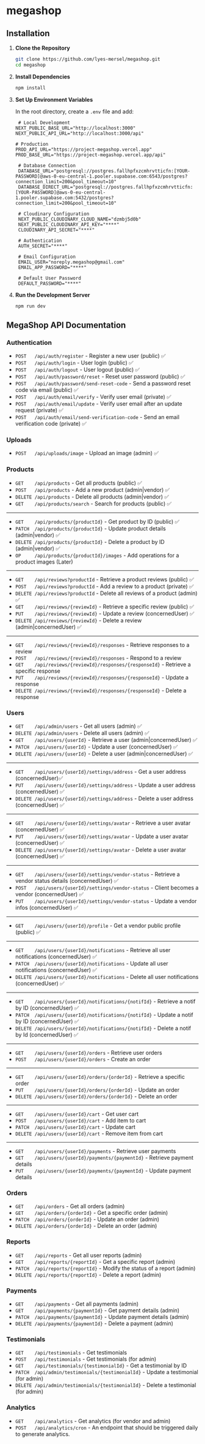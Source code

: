 # megashop

## Installation

1. **Clone the Repository**

   ```bash
   git clone https://github.com/lyes-mersel/megashop.git
   cd megashop
   ```

2. **Install Dependencies**

   ```bash
   npm install
   ```

3. **Set Up Environment Variables**

   In the root directory, create a `.env` file and add:

   ```plaintext
    # Local Development
   NEXT_PUBLIC_BASE_URL="http://localhost:3000"
   NEXT_PUBLIC_API_URL="http://localhost:3000/api"

   # Production
   PROD_API_URL="https://project-megashop.vercel.app"
   PROD_BASE_URL="https://project-megashop.vercel.app/api"

    # Database Connection
    DATABASE_URL="postgresql://postgres.fallhpfxzcmhrvtticfn:[YOUR-PASSWORD]@aws-0-eu-central-1.pooler.supabase.com:6543/postgres?connection_limit=200&pool_timeout=10"
    DATABASE_DIRECT_URL="postgresql://postgres.fallhpfxzcmhrvtticfn:[YOUR-PASSWORD]@aws-0-eu-central-1.pooler.supabase.com:5432/postgres?connection_limit=200&pool_timeout=10"

    # Cloudinary Configuration
    NEXT_PUBLIC_CLOUDINARY_CLOUD_NAME="dzmbj5d0b"
    NEXT_PUBLIC_CLOUDINARY_API_KEY="****"
    CLOUDINARY_API_SECRET="****"

    # Authentication
    AUTH_SECRET="****"

    # Email Configuration
    EMAIL_USER="noreply.megashop@gmail.com"
    EMAIL_APP_PASSWORD="****"

    # Default User Password
    DEFAULT_PASSWORD="****"
   ```

4. **Run the Development Server**

   ```bash
   npm run dev
   ```

## MegaShop API Documentation

### Authentication

- `POST   /api/auth/register` - Register a new user (public) ✅
- `POST   /api/auth/login` - User login (public) ✅
- `POST   /api/auth/logout` - User logout (public) ✅
- `POST   /api/auth/password/reset` - Reset user password (public) ✅
- `POST   /api/auth/password/send-reset-code` - Send a password reset code via email (public) ✅
- `POST   /api/auth/email/verify` - Verify user email (private) ✅
- `POST   /api/auth/email/update` - Verify user email after an update request (private) ✅
- `POST   /api/auth/email/send-verification-code` - Send an email verification code (private) ✅

### Uploads

- `POST   /api/uploads/image` - Upload an image (admin) ✅

### Products

- `GET    /api/products` - Get all products (public) ✅
- `POST   /api/products` - Add a new product (admin|vendor) ✅
- `DELETE /api/products` - Delete all products (admin|vendor) ✅
- `GET    /api/products/search` - Search for products (public) ✅

---

- `GET    /api/products/{productId}` - Get product by ID (public) ✅
- `PATCH  /api/products/{productId}` - Update product details (admin|vendor) ✅
- `DELETE /api/products/{productId}` - Delete a product by ID (admin|vendor) ✅
- `OP     /api/products/{productId}/images` - Add operations for a product images (Later)

---

- `GET    /api/reviews?productId` - Retrieve a product reviews (public) ✅
- `POST   /api/reviews?productId` - Add a review to a product (private) ✅
- `DELETE /api/reviews?productId` - Delete all reviews of a product (admin) ✅
- `GET    /api/reviews/{reviewId}` - Retrieve a specific review (public) ✅
- `PUT    /api/reviews/{reviewId}` - Update a review (concernedUser) ✅
- `DELETE /api/reviews/{reviewId}` - Delete a review (admin|concernedUser) ✅

---

- `GET    /api/reviews/{reviewId}/responses` - Retrieve responses to a review
- `POST   /api/reviews/{reviewId}/responses` - Respond to a review
- `GET    /api/reviews/{reviewId}/responses/{responseId}` - Retrieve a specific response
- `PUT    /api/reviews/{reviewId}/responses/{responseId}` - Update a response
- `DELETE /api/reviews/{reviewId}/responses/{responseId}` - Delete a response

### Users

- `GET    /api/admin/users` - Get all users (admin) ✅
- `DELETE /api/admin/users` - Delete all users (admin) ✅
- `GET    /api/users/{userId}` - Retrieve a user (admin|concernedUser) ✅
- `PATCH  /api/users/{userId}` - Update a user (concernedUser) ✅
- `DELETE /api/users/{userId}` - Delete a user (admin|concernedUser) ✅

---

- `GET    /api/users/{userId}/settings/address` - Get a user address (concernedUser)✅
- `PUT    /api/users/{userId}/settings/address` - Update a user address (concernedUser) ✅
- `DELETE /api/users/{userId}/settings/address` - Delete a user address (concernedUser) ✅

---

- `GET    /api/users/{userId}/settings/avatar` - Retrieve a user avatar (concernedUser) ✅
- `PUT    /api/users/{userId}/settings/avatar` - Update a user avatar (concernedUser) ✅
- `DELETE /api/users/{userId}/settings/avatar` - Delete a user avatar (concernedUser) ✅

---

- `GET    /api/users/{userId}/settings/vendor-status` - Retrieve a vendor status details (concernedUser) ✅
- `POST   /api/users/{userId}/settings/vendor-status` - Client becomes a vendor (concernedUser) ✅
- `PUT    /api/users/{userId}/settings/vendor-status` - Update a vendor infos (concernedUser) ✅

---

- `GET    /api/users/{userId}/profile` - Get a vendor public profile (public) ✅

---

- `GET    /api/users/{userId}/notifications` - Retrieve all user notifications (concernedUser) ✅
- `PATCH  /api/users/{userId}/notifications` - Update all user notifications (concernedUser) ✅
- `DELETE /api/users/{userId}/notifications` - Delete all user notifications (concernedUser) ✅

---

- `GET    /api/users/{userId}/notifications/{notifId}` - Retrieve a notif by ID (concernedUser) ✅
- `PATCH  /api/users/{userId}/notifications/{notifId}` - Update a notif by ID (concernedUser) ✅
- `DELETE /api/users/{userId}/notifications/{notifId}` - Delete a notif by Id (concernedUser) ✅

---

- `GET    /api/users/{userId}/orders` - Retrieve user orders
- `POST   /api/users/{userId}/orders` - Create an order

---

- `GET    /api/users/{userId}/orders/{orderId}` - Retrieve a specific order
- `PUT    /api/users/{userId}/orders/{orderId}` - Update an order
- `DELETE /api/users/{userId}/orders/{orderId}` - Delete an order

---

- `GET    /api/users/{userId}/cart` - Get user cart
- `POST   /api/users/{userId}/cart` - Add item to cart
- `PATCH  /api/users/{userId}/cart` - Update cart
- `DELETE /api/users/{userId}/cart` - Remove item from cart

---

- `GET    /api/users/{userId}/payments` - Retrieve user payments
- `GET    /api/users/{userId}/payments/{paymentId}` - Retrieve payment details
- `PUT    /api/users/{userId}/payments/{paymentId}` - Update payment details

### Orders

- `GET    /api/orders` - Get all orders (admin)
- `GET    /api/orders/{orderId}` - Get a specific order (admin)
- `PATCH  /api/orders/{orderId}` - Update an order (admin)
- `DELETE /api/orders/{orderId}` - Delete an order (admin)

### Reports

- `GET    /api/reports` - Get all user reports (admin)
- `GET    /api/reports/{reportId}` - Get a specific report (admin)
- `PATCH  /api/reports/{reportId}` - Modify the status of a report (admin)
- `DELETE /api/reports/{reportId}` - Delete a report (admin)

### Payments

- `GET    /api/payments` - Get all payments (admin)
- `GET    /api/payments/{paymentId}` - Get payment details (admin)
- `PATCH  /api/payments/{paymentId}` - Update payment details (admin)
- `DELETE /api/payments/{paymentId}` - Delete a payment (admin)

### Testimonials

- `GET    /api/testimonials` - Get testimonials
- `POST   /api/testimonials` - Get testimonials (for admin)
- `GET    /api/testimonials/{testimonialId}` - Get a testimonial by ID
- `PATCH  /api/admin/testimonials/{testimonialId}` - Update a testimonial (for admin)
- `DELETE /api/admin/testimonials/{testimonialId}` - Delete a testimonial (for admin)

### Analytics

- `GET    /api/analytics` - Get analytics (for vendor and admin)
- `POST   /api/analytics/cron` - An endpoint that should be triggered daily to generate analytics.
